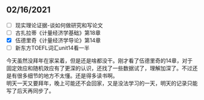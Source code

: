## 02/16/2021

- [ ] 现实理论证据-谈如何做研究和写论文
- [ ] 古扎拉蒂《计量经济学基础》第18章
- [x] 伍德里奇《计量经济学导论》第14章
- [ ] 新东方TOEFL词汇unit14看一半

今天虽然没拜年在家呆着，但是还是啥都没干。刚才看了伍德里奇的14章，对于固定效应和随机效应有了更深的认识，还找了一些数据试了，理解加深了。不过还是有很多细节的地方不太懂。还是得多读书啊。  
明天一天又要拜年，晚上可能还不会回家，又是没法学习的一天，明天的记录只能写了后天再同步了。